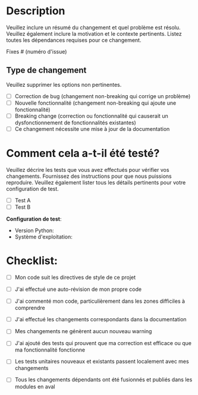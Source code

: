 # Description

Veuillez inclure un résumé du changement et quel problème est résolu. Veuillez également inclure la motivation et le contexte pertinents. Listez toutes les dépendances requises pour ce changement.

Fixes # (numéro d'issue)

## Type de changement

Veuillez supprimer les options non pertinentes.

- [ ] Correction de bug (changement non-breaking qui corrige un problème)
- [ ] Nouvelle fonctionnalité (changement non-breaking qui ajoute une fonctionnalité)
- [ ] Breaking change (correction ou fonctionnalité qui causerait un dysfonctionnement de fonctionnalités existantes)
- [ ] Ce changement nécessite une mise à jour de la documentation

# Comment cela a-t-il été testé?

Veuillez décrire les tests que vous avez effectués pour vérifier vos changements. Fournissez des instructions pour que nous puissions reproduire. Veuillez également lister tous les détails pertinents pour votre configuration de test.

- [ ] Test A
- [ ] Test B

**Configuration de test**:
* Version Python:
* Système d'exploitation:

# Checklist:

- [ ] Mon code suit les directives de style de ce projet
- [ ] J'ai effectué une auto-révision de mon propre code
- [ ] J'ai commenté mon code, particulièrement dans les zones difficiles à comprendre
- [ ] J'ai effectué les changements correspondants dans la documentation
- [ ] Mes changements ne génèrent aucun nouveau warning
- [ ] J'ai ajouté des tests qui prouvent que ma correction est efficace ou que ma fonctionnalité fonctionne
- [ ] Les tests unitaires nouveaux et existants passent localement avec mes changements
- [ ] Tous les changements dépendants ont été fusionnés et publiés dans les modules en aval

